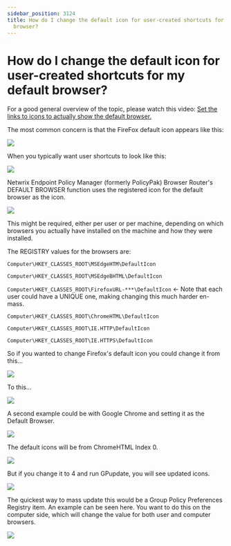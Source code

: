 ```yaml
---
sidebar_position: 3124
title: How do I change the default icon for user-created shortcuts for my default
  browser?
---
```


# How do I change the default icon for user-created shortcuts for my default browser?

For a good general overview of the topic, please watch this video: [Set the links to icons to actually show the default browser.](../Video/BrowserRouter/BrowserIcon "Set the links to icons to actually show the default browser.")

The most common concern is that the FireFox default icon appears like this:

![](../../../../../static/images/PolicyPak/Content/Resources/Images/BrowserRouter/835_1_hfkb-1127-img-01_950x761.png)

When you typically want user shortcuts to look like this:

![](../../../../../static/images/PolicyPak/Content/Resources/Images/BrowserRouter/835_2_hfkb-1127-img-02.png)

Netwrix Endpoint Policy Manager (formerly PolicyPak) Browser Router's DEFAULT BROWSER function uses the registered icon for the default browser as the icon.

![](../../../../../static/images/PolicyPak/Content/Resources/Images/BrowserRouter/835_3_hfkb-1127-img-03_950x747.png)

This might be required, either per user or per machine, depending on which browsers you actually have installed on the machine and how they were installed.

The REGISTRY values for the browsers are:

`Computer\HKEY_CLASSES_ROOT\MSEdgeHTM\DefaultIcon`

`Computer\HKEY_CLASSES_ROOT\MSEdgeBHTML\DefaultIcon`

`Computer\HKEY_CLASSES_ROOT\FirefoxURL-***\DefaultIcon` ← Note that each user could have a UNIQUE one, making changing this much harder en-mass.

`Computer\HKEY_CLASSES_ROOT\ChromeHTML\DefaultIcon`

`Computer\HKEY_CLASSES_ROOT\IE.HTTP\DefaultIcon`

`Computer\HKEY_CLASSES_ROOT\IE.HTTPS\DefaultIcon`

So if you wanted to change Firefox's default icon you could change it from this…

![](../../../../../static/images/PolicyPak/Content/Resources/Images/BrowserRouter/835_4_hfkb-1127-img-04_950x499.png)

To this…

![](../../../../../static/images/PolicyPak/Content/Resources/Images/BrowserRouter/835_5_hfkb-1127-img-05_950x643.png)

A second example could be with Google Chrome and setting it as the Default Browser.

![](../../../../../static/images/PolicyPak/Content/Resources/Images/BrowserRouter/835_6_hfkb-1127-img-06_950x684.png)

The default icons will be from ChromeHTML Index 0.

![](../../../../../static/images/PolicyPak/Content/Resources/Images/BrowserRouter/835_7_hfkb-1127-img-07_950x496.png)

But if you change it to 4 and run GPupdate, you will see updated icons.

![](../../../../../static/images/PolicyPak/Content/Resources/Images/BrowserRouter/835_8_hfkb-1127-img-08_950x467.png)

The quickest way to mass update this would be a Group Policy Preferences Registry item. An example can be seen here. You want to do this on the computer side, which will change the value for both user and computer browsers.

![](../../../../../static/images/PolicyPak/Content/Resources/Images/BrowserRouter/835_9_hfkb-1127-img-09_950x455.png)